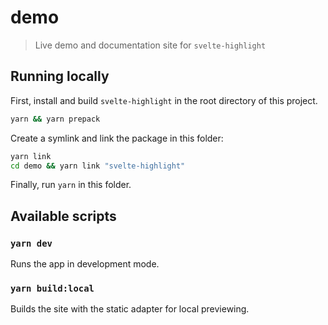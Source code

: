 # demo

> Live demo and documentation site for `svelte-highlight`

## Running locally

First, install and build `svelte-highlight` in the root directory of this project.

```sh
yarn && yarn prepack
```

Create a symlink and link the package in this folder:

```sh
yarn link
cd demo && yarn link "svelte-highlight"
```

Finally, run `yarn` in this folder.

## Available scripts

### `yarn dev`

Runs the app in development mode.

### `yarn build:local`

Builds the site with the static adapter for local previewing.
